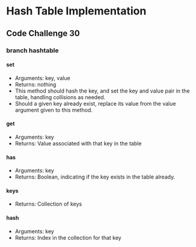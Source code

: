 # Hash Table Implementation

## Code Challenge 30

### branch hashtable

#### set

- Arguments: key, value
- Returns: nothing
- This method should hash the key, and set the key and value pair in the table, handling collisions as needed.
- Should a given key already exist, replace its value from the value argument given to this method.

#### get

- Arguments: key
- Returns: Value associated with that key in the table

#### has

- Arguments: key
- Returns: Boolean, indicating if the key exists in the table already.

#### keys

- Returns: Collection of keys

#### hash

- Arguments: key
- Returns: Index in the collection for that key
